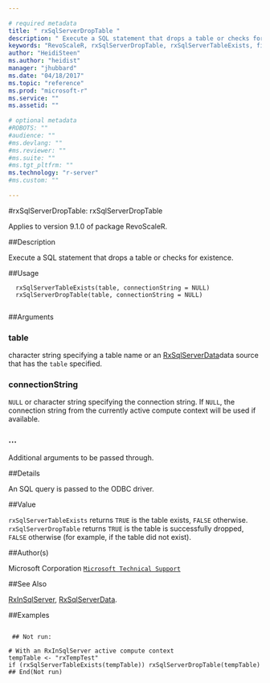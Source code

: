 ```yaml
--- 
 
# required metadata 
title: " rxSqlServerDropTable " 
description: " Execute a SQL statement that drops a table or checks for existence. " 
keywords: "RevoScaleR, rxSqlServerDropTable, rxSqlServerTableExists, file" 
author: "HeidiSteen"
ms.author: "heidist" 
manager: "jhubbard" 
ms.date: "04/18/2017" 
ms.topic: "reference" 
ms.prod: "microsoft-r" 
ms.service: "" 
ms.assetid: "" 
 
# optional metadata 
#ROBOTS: "" 
#audience: "" 
#ms.devlang: "" 
#ms.reviewer: "" 
#ms.suite: "" 
#ms.tgt_pltfrm: "" 
ms.technology: "r-server" 
#ms.custom: "" 
 
--- 
```

 
 
 
 #rxSqlServerDropTable:  rxSqlServerDropTable 

 Applies to version 9.1.0 of package RevoScaleR.
 
 ##Description
 
Execute a SQL statement that drops a table or checks for existence.
 
 
 ##Usage

```   
  rxSqlServerTableExists(table, connectionString = NULL)
  rxSqlServerDropTable(table, connectionString = NULL)
 
```
 
 
 ##Arguments

   
    
 ### table
  character string specifying a table name or an [RxSqlServerData](rxsqlserverdata.md)data source that has the `table` specified.  
  
  
    
 ### connectionString
 `NULL` or character string specifying the connection string.  If `NULL`, the connection string from the currently  active compute context will be used if available.  
  
  
    
 ###  ...
  Additional arguments to be passed through.  
  
  
 
 
 ##Details
 
An SQL query is passed to the ODBC driver.
 
 
 ##Value
 
`rxSqlServerTableExists` returns `TRUE` is the table exists, `FALSE` otherwise.
`rxSqlServerDropTable` returns `TRUE` is the table is successfully dropped, 
`FALSE` otherwise (for example, if the table did not exist).
 
 
 ##Author(s)
 
Microsoft Corporation [`Microsoft Technical Support`](https://go.microsoft.com/fwlink/?LinkID=698556&clcid=0x409)

 
 
 
 
 ##See Also
 
[RxInSqlServer](rxinsqlserver.md),
[RxSqlServerData](rxsqlserverdata.md).
   
 ##Examples

 ```
   
  ## Not run:
 
# With an RxInSqlServer active compute context
tempTable <- "rxTempTest"
if (rxSqlServerTableExists(tempTable)) rxSqlServerDropTable(tempTable)
 ## End(Not run) 
  
 
```
 
 
 
 
